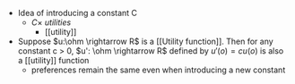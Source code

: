 - Idea of introducing a constant C 
	- $C \times \ utilities$
		- [[utility]]
- Suppose $u:\ohm \rightarrow R$ is a [[Utility function]]. Then for any constant c > 0, $u': \ohm \rightarrow R$ defined by $u'(o)=cu(o)$ is also a [[utility]] function
	- preferences remain the same even when introducing a new constant
